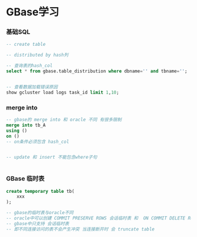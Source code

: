 # GBase学习

### 基础SQL

```sql
-- create table 

-- distributed by hash列

-- 查询表的hash_col
select * from gbase.table_distribution where dbname='' and tbname='';


-- 查看数据加载错误原因 
show gcluster load logs task_id limit 1,10;


```





### merge into

```sql
-- gbase的 merge into 和 oracle 不同 有很多限制
merge into tb_A
using ()
on ()
-- on条件必须包含 hash_col


-- update 和 insert 不能包含where子句



```



### GBase 临时表

```sql
create temporary table tb(
	xxx
);

-- gbase的临时表与oracle不同 
-- oracle中可以创建 COMMIT PRESERVE ROWS 会话临时表 和  ON COMMIT DELETE ROWS 事务临时表
-- gbase中只支持 会话临时表 
-- 即不同连接访问的表不会产生冲突 当连接断开时 会 truncate table
```



